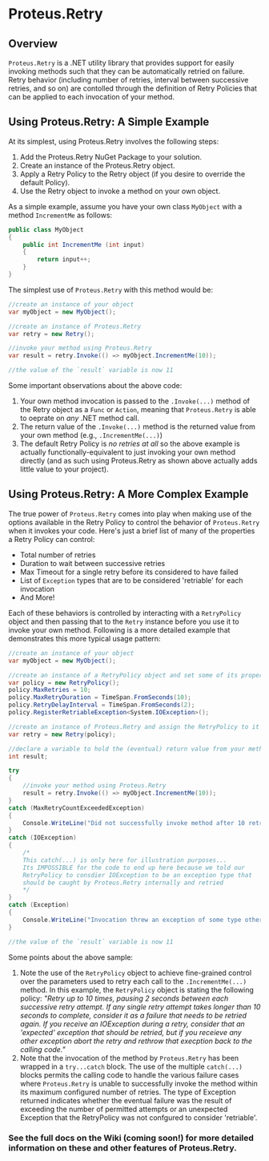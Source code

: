 # Proteus.Retry

## Overview ##
`Proteus.Retry` is a .NET utility library that provides support for easily invoking methods such that they can be automatically retried on failure.  Retry behavior (including number of retries, interval between successive retries, and so on) are contolled through the definition of Retry Policies that can be applied to each invocation of your method.

## Using Proteus.Retry: A Simple Example ##
At its simplest, using Proteus.Retry involves the following steps:

1. Add the Proteus.Retry NuGet Package to your solution.
2. Create an instance of the Proteus.Retry object.
3. Apply a Retry Policy to the Retry object (if you desire to override the default Policy).
4. Use the Retry object to invoke a method on your own object.

As a simple example, assume you have your own class `MyObject` with a method `IncrementMe` as follows:

```csharp
public class MyObject
{
    public int IncrementMe (int input)
    {
        return input++;
    }
}
```

The simplest use of `Proteus.Retry` with this method would be:

```csharp
//create an instance of your object
var myObject = new MyObject();

//create an instance of Proteus.Retry
var retry = new Retry();

//invoke your method using Proteus.Retry
var result = retry.Invoke(() => myObject.IncrementMe(10));

//the value of the `result` variable is now 11
```

Some important observations about the above code:
1. Your own method invocation is passed to the `.Invoke(...)` method of the Retry object as a `Func` or `Action`, meaning that `Proteus.Retry` is able to oeprate on _any_ .NET method call.
2. The return value of the `.Invoke(...)` method is the returned value from your own method (e.g., `.IncrementMe(...)`)
3. The default Retry Policy is _no retries at all_ so the above example is actually functionally-equivalent to just invoking your own method directly (and as such using Proteus.Retry as shown above actually adds little value to your project).

## Using Proteus.Retry: A More Complex Example ##
The true power of `Proteus.Retry` comes into play when making use of the options available in the Retry Policy to control the behavior of `Proteus.Retry` when it invokes your code.  Here's just a brief list of many of the properties a Retry Policy can control:

* Total number of retries
* Duration to wait between successive retries
* Max Timeout for a single retry before its considered to have failed
* List of `Exception` types that are to be considered 'retriable' for each invocation
* And More!

Each of these behaviors is controlled by interacting with a `RetryPolicy` object and then passing that to the `Retry` instance before you use it to invoke your own method.  Following is a more detailed example that demonstrates this more typical usage pattern:

```csharp
//create an instance of your object
var myObject = new MyObject();

//create an instance of a RetryPolicy object and set some of its properties
var policy = new RetryPolicy();
policy.MaxRetries = 10;
policy.MaxRetryDuration = TimeSpan.FromSeconds(10);
policy.RetryDelayInterval = TimeSpan.FromSeconds(2);
policy.RegisterRetriableException<System.IOException>();

//create an instance of Proteus.Retry and assign the RetryPolicy to it
var retry = new Retry(policy);

//declare a variable to hold the (eventual) return value from your method
int result;

try
{
    //invoke your method using Proteus.Retry
    result = retry.Invoke(() => myObject.IncrementMe(10));
}
catch (MaxRetryCountExceededException)
{
    Console.WriteLine("Did not successfully invoke method after 10 retry attempts!");
}
catch (IOException)
{
    /*
    This catch(...) is only here for illustration purposes...
    Its IMPOSSIBLE for the code to end up here because we told our
    RetryPolicy to consdier IOException to be an exception type that
    should be caught by Proteus.Retry internally and retried
    */
}
catch (Exception)
{
    Console.WriteLine("Invocation threw an exception of some type other than IOException so we didn't retry on it!");
}

//the value of the `result` variable is now 11
```
Some points about the above sample:

1. Note the use of the `RetryPolicy` object to achieve fine-grained control over the parameters used to retry each call to the `.IncrementMe(...)` method.  In this example, the `RetryPolicy` object is stating the following policy: _"Retry up to 10 times, pausing 2 seconds between each successive retry attempt.  If any single retry attempt takes longer than 10 seconds to complete, consider it as a failure that needs to be retried again.  If you receive an IOException during a retry, consider that an 'expected' exception that should be retried, but if you receieve any other exception abort the retry and rethrow that execption back to the calling code."_
2. Note that the invocation of the method by `Proteus.Retry` has been wrapped in a `try...catch` block.  The use of the multiple `catch(...)` blocks permits the calling code to handle the various failure cases where `Proteus.Retry` is unable to successfully invoke the method within its maximum configured number of retries.  The type of Exception returned indicates whether the eventual failure was the result of exceeding the number of permitted attempts or an unexpected Exception that the RetryPolicy was not confgured to consider 'retriable'.

### See the full docs on the Wiki (coming soon!) for more detailed information on these and other features of Proteus.Retry. ###